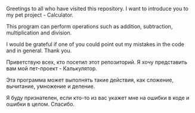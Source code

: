 Greetings to all who have visited this repository. I want to introduce you to my pet project - Calculator.

This program can perform operations such as addition, subtraction, multiplication and division.

I would be grateful if one of you could point out my mistakes in the code and in general.
Thank you.



Приветствую всех, кто посетил этот репозиторий. Я хочу представить вам мой пет-проект - Калькулятор.

Эта программа может выполнять такие действия, как сложение, вычитание, умножение и деление.

Я буду признателен, если кто-то из вас укажет мне на ошибки в коде и ошибки в целом.
Спасибо.
